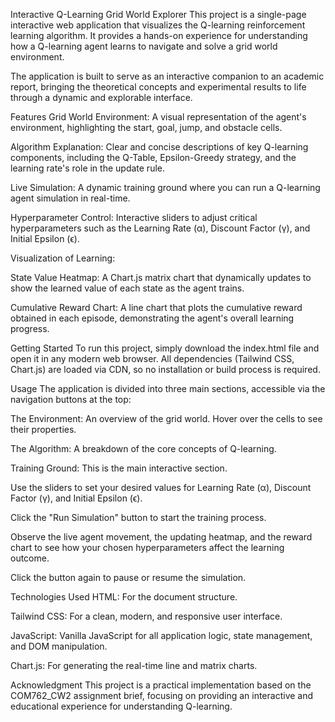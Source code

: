 Interactive Q-Learning Grid World Explorer
This project is a single-page interactive web application that visualizes the Q-learning reinforcement learning algorithm. It provides a hands-on experience for understanding how a Q-learning agent learns to navigate and solve a grid world environment.

The application is built to serve as an interactive companion to an academic report, bringing the theoretical concepts and experimental results to life through a dynamic and explorable interface.

Features
Grid World Environment: A visual representation of the agent's environment, highlighting the start, goal, jump, and obstacle cells.

Algorithm Explanation: Clear and concise descriptions of key Q-learning components, including the Q-Table, Epsilon-Greedy strategy, and the learning rate's role in the update rule.

Live Simulation: A dynamic training ground where you can run a Q-learning agent simulation in real-time.

Hyperparameter Control: Interactive sliders to adjust critical hyperparameters such as the Learning Rate (α), Discount Factor (γ), and Initial Epsilon (ϵ).

Visualization of Learning:

State Value Heatmap: A Chart.js matrix chart that dynamically updates to show the learned value of each state as the agent trains.

Cumulative Reward Chart: A line chart that plots the cumulative reward obtained in each episode, demonstrating the agent's overall learning progress.

Getting Started
To run this project, simply download the index.html file and open it in any modern web browser. All dependencies (Tailwind CSS, Chart.js) are loaded via CDN, so no installation or build process is required.

Usage
The application is divided into three main sections, accessible via the navigation buttons at the top:

The Environment: An overview of the grid world. Hover over the cells to see their properties.

The Algorithm: A breakdown of the core concepts of Q-learning.

Training Ground: This is the main interactive section.

Use the sliders to set your desired values for Learning Rate (α), Discount Factor (γ), and Initial Epsilon (ϵ).

Click the "Run Simulation" button to start the training process.

Observe the live agent movement, the updating heatmap, and the reward chart to see how your chosen hyperparameters affect the learning outcome.

Click the button again to pause or resume the simulation.

Technologies Used
HTML: For the document structure.

Tailwind CSS: For a clean, modern, and responsive user interface.

JavaScript: Vanilla JavaScript for all application logic, state management, and DOM manipulation.

Chart.js: For generating the real-time line and matrix charts.

Acknowledgment
This project is a practical implementation based on the COM762_CW2 assignment brief, focusing on providing an interactive and educational experience for understanding Q-learning.

